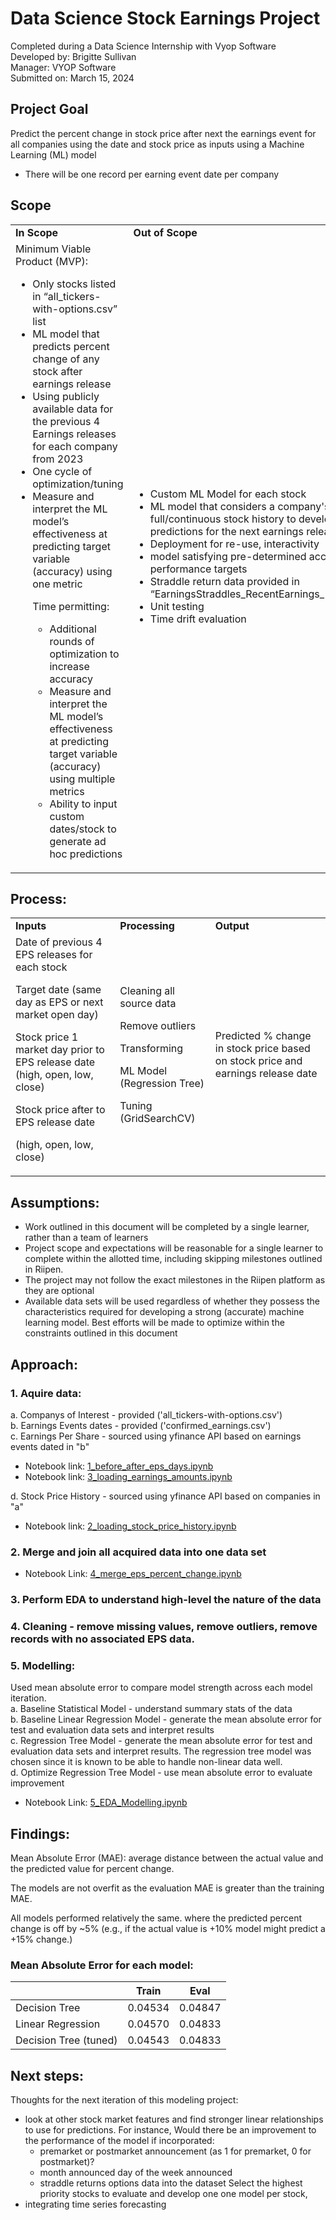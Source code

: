 # Data Science Stock Earnings Project  </br>
Completed during a Data Science Internship with Vyop Software </br>
Developed by: Brigitte Sullivan</br>
Manager: VYOP Software </br>
Submitted on: March 15, 2024 </br>

## Project Goal
Predict the percent change in stock price after next the earnings event for all companies using the date and stock price as inputs using a Machine Learning (ML) model
* There will be one record per earning event date per company

## Scope

<table>
  <tr>
   <td><strong>In Scope</strong>
   </td>
   <td><strong>Out of Scope</strong>
   </td>
  </tr>
  <tr>
   <td>Minimum Viable Product (MVP):
<ul>

<li>Only stocks listed in “all_tickers-with-options.csv” list

<li>ML model that predicts percent change of any stock after earnings release

<li>Using publicly available data for the previous 4 Earnings releases for each company from 2023

<li>One cycle of optimization/tuning

<li>Measure and interpret the ML model’s effectiveness at predicting target variable (accuracy) using one metric

<p>
Time permitting:
<ul>

<li>Additional rounds of optimization to increase accuracy

<li>Measure and interpret the ML model’s effectiveness at predicting target variable (accuracy) using multiple metrics

<li>Ability to input custom dates/stock to generate ad hoc predictions
</li>
</ul>
</li>
</ul>
   </td>
   <td>
<ul>

<li>Custom ML Model for each stock  

<li>ML model that considers a company's full/continuous stock history to develop predictions for the next earnings release

<li>Deployment for re-use, interactivity

<li>model satisfying pre-determined accuracy performance targets

<li>Straddle return data provided in “EarningsStraddles_RecentEarnings_Results.csv”

<li>Unit testing

<li>Time drift evaluation
</li>
</ul>
   </td>
  </tr>
</table>


## Process:

<table>
  <tr>
   <td><strong>Inputs</strong>
   </td>
   <td><strong>Processing</strong>
   </td>
   <td><strong>Output</strong>
   </td>
  </tr>
  <tr>
   <td>Date of previous 4 EPS releases for each stock
<p>
Target date (same day as EPS or next market open day)
<p>
Stock price 1 market day prior to EPS release date (high, open, low, close) 
<p>
Stock price after to EPS release date
<p>
(high, open, low, close) 
   </td>
   <td> 
   <p>
   Cleaning all source data
   <p>
   Remove outliers
   <p>
   Transforming 
<p>
ML Model (Regression Tree)
<p>
Tuning (GridSearchCV)
</li>
</ul>
   </td>
   <td>Predicted % change in stock price based on stock price and earnings release date
   </td>
  </tr>
</table>


## Assumptions:

* Work outlined in this document will be completed by a single learner, rather than a team of learners
* Project scope and expectations will be reasonable for a single learner to complete within the allotted time, including skipping milestones outlined in Riipen.
* The project may not follow the exact milestones in the Riipen platform as they are optional
* Available data sets will be used regardless of whether they possess the characteristics required for developing a strong (accurate) machine learning model. Best efforts will be made to optimize within the constraints outlined in this document


## Approach: 
### 1. Aquire data: </br>
   a. Companys of Interest - provided ('all_tickers-with-options.csv') </br>
   b. Earnings Events dates - provided ('confirmed_earnings.csv')  </br>
   c. Earnings Per Share - sourced using yfinance API based on earnings events dated in "b" </br> 
   * Notebook link: [1_before_after_eps_days.ipynb](https://github.com/brigittesullivan/eps-stock-market-ml-project/blob/main/1_loading_before_after_eps_days.ipynb) </br>
   * Notebook link: [3_loading_earnings_amounts.ipynb](https://github.com/brigittesullivan/eps-stock-market-ml-project/blob/main/3_loading_earnings_amounts.ipynb)</br>

   d. Stock Price History - sourced using yfinance API based on companies in "a" </br>
   * Notebook link: 
   [2_loading_stock_price_history.ipynb](https://github.com/brigittesullivan/eps-stock-market-ml-project/blob/main/2_loading_stock_price_history.ipynb)

### 2. Merge and join all acquired data into one data set </br>
   * Notebook Link: [4_merge_eps_percent_change.ipynb](https://github.com/brigittesullivan/eps-stock-market-ml-project/blob/main/4_merge_eps_percent_change.ipynb)
   
### 3. Perform EDA to understand high-level the nature of the data

### 4. Cleaning - remove missing values, remove outliers, remove records with no associated EPS data. 

### 5. Modelling: </br>
   Used mean absolute error to compare model strength across each model iteration.  </br>
   a. Baseline Statistical Model - understand summary stats of the data</br>
   b. Baseline Linear Regression Model - generate the mean absolute error for test and evaluation data sets and interpret results</br>
   c.  Regression Tree Model - generate the mean absolute error for test and evaluation data sets and interpret results. The regression tree model was chosen since it is known to be able to handle non-linear data well. </br>
   d. Optimize Regression Tree Model - use mean absolute error to evaluate improvement </br>
   * Notebook Link: [5_EDA_Modelling.ipynb](https://github.com/brigittesullivan/eps-stock-market-ml-project/blob/main/5_EDA_Modelling.ipynb)
   
   
## Findings: 

Mean Absolute Error (MAE): average distance between the actual value and the predicted value for percent change. 

The models are not overfit as the evaluation MAE is greater than the training MAE.

All models performed relatively the same. where the predicted percent change is off by ~5% (e.g.,  if the actual value is +10% model might predict a +15% change.)

### Mean Absolute Error for each model:

|           |Train                  |Eval               |
|-----------|-------------|-------------------|
|Decision Tree             |0.04534    |0.04847|
|Linear Regression         |0.04570    |0.04833|
|Decision Tree (tuned)     |0.04543    |0.04833|


## Next steps:
Thoughts for the next iteration of this modeling project:

* look at other stock market features and find stronger linear relationships to use for predictions. For instance,  Would there be an improvement to the performance of the model if incorporated:
   * premarket or postmarket announcement (as 1 for premarket, 0 for postmarket)?
   * month announced
day of the week announced
   * straddle returns options data into the dataset
Select the highest priority stocks to evaluate and develop one one model per stock, 
* integrating time series forecasting







